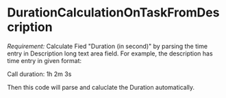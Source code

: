 # DurationCalculationOnTaskFromDescription

*Requirement:*
Calculate Fied "Duration (in second)" by parsing the time entry in Description long text area field. For example, the description has time entry in given format:


Call duration: 1h 2m 3s

Then this code will parse and caluclate the Duration automatically.
